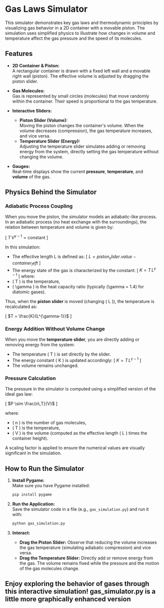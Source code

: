 # Gas Laws Simulator

This simulator demonstrates key gas laws and thermodynamic principles by visualizing gas behavior in a 2D container with a movable piston. The simulation uses simplified physics to illustrate how changes in volume and temperature affect the gas pressure and the speed of its molecules.

## Features

- **2D Container & Piston:**  
  A rectangular container is drawn with a fixed left wall and a movable right wall (piston). The effective volume is adjusted by dragging the piston slider.

- **Gas Molecules:**  
  Gas is represented by small circles (molecules) that move randomly within the container. Their speed is proportional to the gas temperature.

- **Interactive Sliders:**
  - **Piston Slider (Volume):**  
    Moving the piston changes the container's volume. When the volume decreases (compression), the gas temperature increases, and vice versa.
  - **Temperature Slider (Energy):**  
    Adjusting the temperature slider simulates adding or removing energy from the system, directly setting the gas temperature without changing the volume.

- **Gauges:**  
  Real-time displays show the current **pressure**, **temperature**, and **volume** of the gas.

## Physics Behind the Simulator

### Adiabatic Process Coupling

When you move the piston, the simulator models an adiabatic-like process. In an adiabatic process (no heat exchange with the surroundings), the relation between temperature and volume is given by:

\[
$T \, V^{\gamma - 1} = \text{constant}$
\]

In this simulation:
 - The effective length L is defined as:
  \[
$L = {piston_slider.value} - {container_left}$
  \]
 - The energy state of the gas is characterized by the constant:
  \[
  $K = T \, L^{\gamma-1}$
  \]
  where:
  - \( T \) is the temperature,
  - \( \gamma \) is the heat capacity ratio (typically \(\gamma = 1.4\) for diatomic gases).

Thus, when the **piston slider** is moved (changing \( L \)), the temperature is recalculated as:

\[
$T = \frac{K}{L^{\gamma-1}}$
\]

### Energy Addition Without Volume Change

When you move the **temperature slider**, you are directly adding or removing energy from the system:
- The temperature \( T \) is set directly by the slider.
- The energy constant \( K \) is updated accordingly:
  \[
  $K = T \, L^{\gamma-1}$
  \]
- The volume remains unchanged.

### Pressure Calculation

The pressure in the simulator is computed using a simplified version of the ideal gas law:

\[
$P \sim \frac{n\,T}{V}$
\]

where:
- \( n \) is the number of gas molecules,
- \( T \) is the temperature,
- \( V \) is the volume (computed as the effective length \( L \) times the container height).

A scaling factor is applied to ensure the numerical values are visually significant in the simulation.

## How to Run the Simulator

1. **Install Pygame:**  
   Make sure you have Pygame installed:
   ```bash
   pip install pygame
   ```

2. **Run the Application:**  
   Save the simulator code in a file (e.g., `gas_simulation.py`) and run it with:
   ```bash
   python gas_simulation.py
   ```

3. **Interact:**  
   - **Drag the Piston Slider:** Observe that reducing the volume increases the gas temperature (simulating adiabatic compression) and vice versa.
   - **Drag the Temperature Slider:** Directly add or remove energy from the gas. The volume remains fixed while the pressure and the motion of the gas molecules change.

Enjoy exploring the behavior of gases through this interactive simulation!
gas_simulator.py is a little more graphically enhanced version
---
